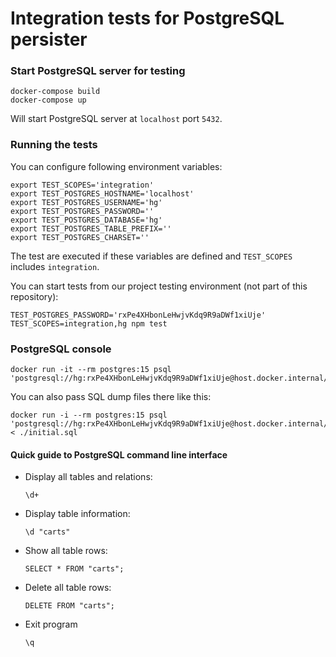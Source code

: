 # Integration tests for PostgreSQL persister

### Start PostgreSQL server for testing

```shell
docker-compose build
docker-compose up
```

Will start PostgreSQL server at `localhost` port `5432`.

### Running the tests

You can configure following environment variables:

```shell
export TEST_SCOPES='integration'
export TEST_POSTGRES_HOSTNAME='localhost'
export TEST_POSTGRES_USERNAME='hg'
export TEST_POSTGRES_PASSWORD=''
export TEST_POSTGRES_DATABASE='hg'
export TEST_POSTGRES_TABLE_PREFIX=''
export TEST_POSTGRES_CHARSET=''
```

The test are executed if these variables are defined and `TEST_SCOPES` 
includes `integration`.

You can start tests from our project testing environment (not part of this 
repository):

```shell
TEST_POSTGRES_PASSWORD='rxPe4XHbonLeHwjvKdq9R9aDWf1xiUje' TEST_SCOPES=integration,hg npm test
```

### PostgreSQL console

```shell
docker run -it --rm postgres:15 psql 'postgresql://hg:rxPe4XHbonLeHwjvKdq9R9aDWf1xiUje@host.docker.internal/hg
```

You can also pass SQL dump files there like this:

```shell
docker run -i --rm postgres:15 psql 'postgresql://hg:rxPe4XHbonLeHwjvKdq9R9aDWf1xiUje@host.docker.internal/hg < ./initial.sql
```

#### Quick guide to PostgreSQL command line interface

* Display all tables and relations:
  ```postgresql
  \d+
  ```
* Display table information:
  ```postgresql
  \d "carts"
  ```
* Show all table rows:
  ```postgresql
  SELECT * FROM "carts";
  ```
* Delete all table rows:
  ```postgresql
  DELETE FROM "carts";
  ```
* Exit program
  ```postgresql
  \q
  ```

